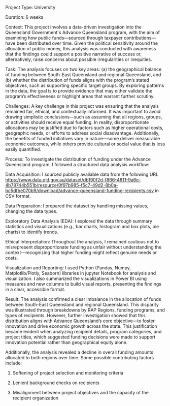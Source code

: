 Project Type: University

Duration: 6 weeks

Context:
This project involves a data-driven investigation into the Queensland Government's Advance Queensland program, with the aim of examining how public funds—sourced through taxpayer contributions—have been distributed over time. Given the political sensitivity around the allocation of public money, this analysis was conducted with awareness that the findings could support a positive narrative of success or, alternatively, raise concerns about possible irregularities or inequities. 

Task:
The analysis focuses on two key areas: (a) the geographical balance of funding between South-East Queensland and regional Queensland, and (b) whether the distribution of funds aligns with the program’s stated objectives, such as supporting specific target groups. By exploring patterns in the data, the goal is to provide evidence that may either validate the program’s effectiveness or highlight areas that warrant further scrutiny.

Challenges:
A key challenge in this project was ensuring that the analysis remained fair, ethical, and contextually informed. It was important to avoid drawing simplistic conclusions—such as assuming that all regions, groups, or activities should receive equal funding. In reality, disproportionate allocations may be justified due to factors such as higher operational costs, geographic needs, or efforts to address social disadvantage. Additionally, the benefits of funded initiatives vary in nature—some deliver measurable economic outcomes, while others provide cultural or social value that is less easily quantified.

Process:
To investigate the distribution of funding under the Advance Queensland program, I followed a structured data analysis workflow:

Data Acquisition: I sourced publicly available data from the following URL https://www.data.qld.gov.au/dataset/db190f2d-f866-4811-9a6e-4b78744b551b/resource/0f97b985-f5c7-49d2-8b0a-bc5dfbe070b9/download/advance-queensland-funding-recipients.csv in CSV format.

Data Preparation: I prepared the dataset by handling missing values, changing the data types.

Exploratory Data Analysis (EDA): I explored the data through summary statistics and visualizations (e.g., bar charts, histogram and box plots, pie charts) to identify trends.

Ethical Interpretation: Throughout the analysis, I remained cautious not to misrepresent disproportionate funding as unfair without understanding the context—recognizing that higher funding might reflect genuine needs or costs.

Visualization and Reporting: I used Python (Pandas, Numpy, Matplotlib/Plotly, Seaborn) libraries in jupyter Notebook for analysis and visualization. I also summarized the visualizations in Power BI using measures and new columns to build visual reports, presenting the findings in a clear, accessible format.

Result:
The analysis confirmed a clear imbalance in the allocation of funds between South-East Queensland and regional Queensland. This disparity was illustrated through breakdowns by RAP Regions, funding programs, and types of recipients. However, further investigation showed that this distribution aligns with Advance Queensland’s core objective—to foster innovation and drive economic growth across the state. This justification became evident when analyzing recipient details, program categories, and project titles, which suggested funding decisions were made to support innovation potential rather than geographical equity alone.

Additionally, the analysis revealed a decline in overall funding amounts allocated to both regions over time. Some possible contributing factors include:

1. Softening of project selection and monitoring criteria

2. Lenient background checks on recipients

3. Misalignment between project objectives and the capacity of the recipient organization





